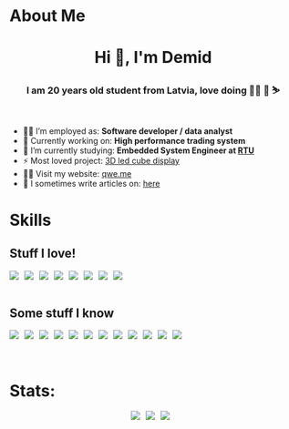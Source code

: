 # About Me

<h1 align="center">Hi 👋, I'm Demid</h1>
<h3 align="center">I am 20 years old student from Latvia, love doing 👨‍💻 🏇 ⛷️</h3>
<br/>

- 👨‍🚀 I’m employed as: **Software developer / data analyst**
- 🔭 Currently working on: **High performance trading system**
- 🌱 I’m currently studying: **Embedded System Engineer at [RTU](https://www.rtu.lv/en)**
- ⚡ Most loved project: [3D led cube display](https://github.com/dk731/3D-Led-Cube)
- 👨‍💻 Visit my website: [qwe.me](https://qwe.me/)
- 📝 I sometimes write articles on: [here](https://qwe.me/blog)

# Skills

## Stuff I love!

<div style="display: flex; flex-direction: row; flex-wrap: wrap; row-gap: 5px">
    <img style="margin-right: 10px" src="https://img.shields.io/badge/c-%2300599C.svg?style=for-the-badge&logo=c&logoColor=white"/>
    <img style="margin-right: 10px" src="https://img.shields.io/badge/rust-%23000000.svg?style=for-the-badge&logo=rust&logoColor=white"/>
    <img style="margin-right: 10px" src="https://img.shields.io/badge/-Arduino-00979D?style=for-the-badge&logo=Arduino&logoColor=white"/>
    <img style="margin-right: 10px" src="https://img.shields.io/badge/typescript-%23007ACC.svg?style=for-the-badge&logo=typescript&logoColor=white"/>
    <img style="margin-right: 10px" src="https://img.shields.io/badge/vuejs-%2335495e.svg?style=for-the-badge&logo=vuedotjs&logoColor=%234FC08D"/>
    <img style="margin-right: 10px" src="https://img.shields.io/badge/python-3670A0?style=for-the-badge&logo=python&logoColor=ffdd54"/>
    <img style="margin-right: 10px" src="https://img.shields.io/badge/threejs-black?style=for-the-badge&logo=three.js&logoColor=white"/>
    <img style="margin-right: 10px" src="https://img.shields.io/badge/p5.js-ED225D?style=for-the-badge&logo=p5.js&logoColor=FFFFFF"/>
</div>

<br/>

## Some stuff I know

<div style="display: flex; flex-direction: row; flex-wrap: wrap; row-gap: 5px">
    <img style="margin-right: 10px" src="https://img.shields.io/badge/TensorFlow-%23FF6F00.svg?style=for-the-badge&logo=TensorFlow&logoColor=white"/>
    <img style="margin-right: 10px" src="https://img.shields.io/badge/PyTorch-%23EE4C2C.svg?style=for-the-badge&logo=PyTorch&logoColor=white"/>
    <img style="margin-right: 10px" src="https://img.shields.io/badge/c++-%2300599C.svg?style=for-the-badge&logo=c%2B%2B&logoColor=white"/>
    <img style="margin-right: 10px" src="https://img.shields.io/badge/c%23-%23239120.svg?style=for-the-badge&logo=c-sharp&logoColor=white"/>
    <img style="margin-right: 10px" src="https://img.shields.io/badge/Flutter-%2302569B.svg?style=for-the-badge&logo=Flutter&logoColor=white"/>
    <img style="margin-right: 10px" src="https://img.shields.io/badge/numpy-%23013243.svg?style=for-the-badge&logo=numpy&logoColor=white"/>
    <img style="margin-right: 10px" src="https://img.shields.io/badge/pandas-%23150458.svg?style=for-the-badge&logo=pandas&logoColor=white"/>
    <img style="margin-right: 10px" src="https://img.shields.io/badge/java-%23ED8B00.svg?style=for-the-badge&logo=java&logoColor=white"/>
    <img style="margin-right: 10px" src="https://img.shields.io/badge/react-%2320232a.svg?style=for-the-badge&logo=react&logoColor=%2361DAFB"/>
    <img style="margin-right: 10px" src="https://img.shields.io/badge/blender-%23F5792A.svg?style=for-the-badge&logo=blender&logoColor=white"/>
    <img style="margin-right: 10px" src="https://img.shields.io/badge/adobeillustrator-%23FF9A00.svg?style=for-the-badge&logo=adobeillustrator&logoColor=white"/>
    <img style="margin-right: 10px" src="https://img.shields.io/badge/adobephotoshop-%2331A8FF.svg?style=for-the-badge&logo=adobephotoshop&logoColor=white"/>
</div>

<br/>
<br/>

# Stats:

<div style="display: flex; flex-direction: row; flex-wrap: wrap; justify-content: center">
    <img style="margin-right: 10px" src="https://github-readme-stats.vercel.app/api?username=dk731&count_private=true&show_icons=true&theme=dark&hide=contribs&hide_border=true"/>
    <img style="margin-right: 10px" src="https://github-readme-streak-stats.herokuapp.com/?user=dk731&theme=dark&hide_border=true">
    <img style="margin-right: 10px" src="https://github-readme-stats.vercel.app/api/top-langs/?username=dk731&layout=compact&hide=html,css,asp.net,java,javascript,shaderlab&langs_count=8&theme=dark&hide_border=true"/>
</div>
